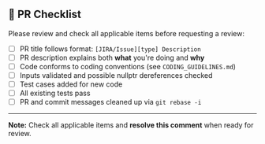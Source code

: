 ## 🚀 PR Checklist

Please review and check all applicable items before requesting a review:

- [ ] PR title follows format: `[JIRA/Issue][type] Description`
- [ ] PR description explains both **what** you're doing and **why**
- [ ] Code conforms to coding conventions (see `CODING_GUIDELINES.md`)
- [ ] Inputs validated and possible nullptr dereferences checked
- [ ] Test cases added for new code
- [ ] All existing tests pass
- [ ] PR and commit messages cleaned up via `git rebase -i`

---
**Note:** Check all applicable items and **resolve this comment** when ready for review.
